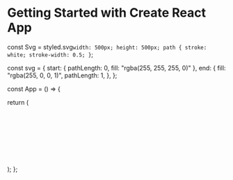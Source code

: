 # Getting Started with Create React App

const Svg = styled.svg`
  width: 500px;
  height: 500px;
  path {
    stroke: white;
    stroke-width: 0.5;
  }
`;

const svg = {
  start: { pathLength: 0, fill: "rgba(255, 255, 255, 0)" },
  end: {
    fill: "rgba(255, 0, 0, 1)",
    pathLength: 1,
  },
};

const App = () => {

  return (
    <Wrapper>
      <Svg viewBox="0 0 111 30" focusable="false">
        <g id="netflix-logo">
          <motion.path
            variants={svg}
            initial="start"
            animate="end"
            transition={{
              default: { duration: 5 },
              fill: { duration: 2, delay: 3 },
            }}
            d="M105.06233,14.2806261 L110.999156,30 C109.249227,29.7497422 107.500234,29.4366857 105.718437,29.1554972 L102.374168,20.4686475 L98.9371075,28.4375293 C97.2499766,28.1563408 95.5928391,28.061674 93.9057081,27.8432843 L99.9372012,14.0931671 L94.4680851,-5.68434189e-14 L99.5313525,-5.68434189e-14 L102.593495,7.87421502 L105.874965,-5.68434189e-14 L110.999156,-5.68434189e-14 L105.06233,14.2806261 Z M90.4686475,-5.68434189e-14 L85.8749649,-5.68434189e-14 L85.8749649,27.2499766 C87.3746368,27.3437061 88.9371075,27.4055675 90.4686475,27.5930265 L90.4686475,-5.68434189e-14 Z M81.9055207,26.93692 C77.7186241,26.6557316 73.5307901,26.4064111 69.250164,26.3117443 L69.250164,-5.68434189e-14 L73.9366389,-5.68434189e-14 L73.9366389,21.8745899 C76.6248008,21.9373887 79.3120255,22.1557784 81.9055207,22.2804387 L81.9055207,26.93692 Z M64.2496954,10.6561065 L64.2496954,15.3435186 L57.8442216,15.3435186 L57.8442216,25.9996251 L53.2186709,25.9996251 L53.2186709,-5.68434189e-14 L66.3436123,-5.68434189e-14 L66.3436123,4.68741213 L57.8442216,4.68741213 L57.8442216,10.6561065 L64.2496954,10.6561065 Z M45.3435186,4.68741213 L45.3435186,26.2498828 C43.7810479,26.2498828 42.1876465,26.2498828 40.6561065,26.3117443 L40.6561065,4.68741213 L35.8121661,4.68741213 L35.8121661,-5.68434189e-14 L50.2183897,-5.68434189e-14 L50.2183897,4.68741213 L45.3435186,4.68741213 Z M30.749836,15.5928391 C28.687787,15.5928391 26.2498828,15.5928391 24.4999531,15.6875059 L24.4999531,22.6562939 C27.2499766,22.4678976 30,22.2495079 32.7809542,22.1557784 L32.7809542,26.6557316 L19.812541,27.6876933 L19.812541,-5.68434189e-14 L32.7809542,-5.68434189e-14 L32.7809542,4.68741213 L24.4999531,4.68741213 L24.4999531,10.9991564 C26.3126816,10.9991564 29.0936358,10.9054269 30.749836,10.9054269 L30.749836,15.5928391 Z M4.78114163,12.9684132 L4.78114163,29.3429562 C3.09401069,29.5313525 1.59340144,29.7497422 0,30 L0,-5.68434189e-14 L4.4690224,-5.68434189e-14 L10.562377,17.0315868 L10.562377,-5.68434189e-14 L15.2497891,-5.68434189e-14 L15.2497891,28.061674 C13.5935889,28.3437998 11.906458,28.4375293 10.1246602,28.6868498 L4.78114163,12.9684132 Z"
            id="Fill-14"
          ></motion.path>
        </g>
      </Svg>
    </Wrapper>
  );
};
